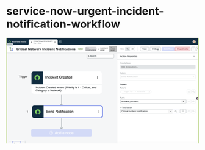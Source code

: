 # service-now-urgent-incident-notification-workflow

![Workflow Diagram](https://github.com/BerlynseaTyler/service-now-urgent-incident-notification-workflow/blob/main/Images/Overview%20of%20Critical%20Network%20Incident%20Flow.png?raw=true)
